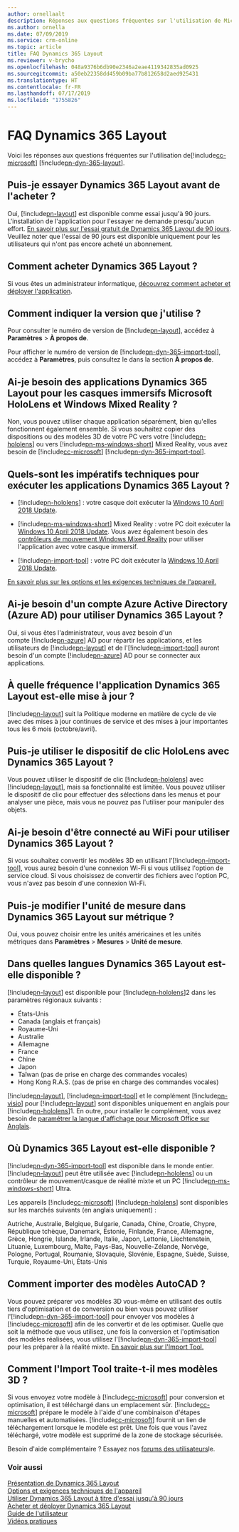 ```yaml
---
author: ornellaalt
description: Réponses aux questions fréquentes sur l'utilisation de Microsoft Dynamics 365 Layout
ms.author: ornella
ms.date: 07/09/2019
ms.service: crm-online
ms.topic: article
title: FAQ Dynamics 365 Layout
ms.reviewer: v-brycho
ms.openlocfilehash: 048a9376b6db90e2346a2eae4119342835ad0925
ms.sourcegitcommit: a50eb22358dd459b09ba77b812658d2aed925431
ms.translationtype: HT
ms.contentlocale: fr-FR
ms.lasthandoff: 07/17/2019
ms.locfileid: "1755826"
---
```

# <a name="dynamics-365-layout-faq"></a>FAQ Dynamics 365 Layout

Voici les réponses aux questions fréquentes sur l'utilisation de[!include[cc-microsoft](../includes/cc-microsoft.md)] [!include[pn-dyn-365-layout](../includes/pn-dyn-365-layout.md)].

## <a name="can-i-try-dynamics-365-layout-before-buying-it"></a>Puis-je essayer Dynamics 365 Layout avant de l'acheter ?

Oui, [!include[pn-layout](../includes/pn-layout.md)] est disponible comme essai jusqu'à 90 jours. L'installation de l'application pour l'essayer ne demande presqu'aucun effort. [En savoir plus sur l'essai gratuit de Dynamics 365 Layout de 90 jours](try-layout-free.md). Veuillez noter que l'essai de 90 jours est disponible uniquement pour les utilisateurs qui n'ont pas encore acheté un abonnement. 

## <a name="how-do-i-buy-dynamics-365-layout"></a>Comment acheter Dynamics 365 Layout ?  

Si vous êtes un administrateur informatique, [découvrez comment acheter et déployer l'application](buy-and-deploy-layout.md). 

## <a name="how-can-i-tell-which-version-im-using"></a>Comment indiquer la version que j'utilise ?


Pour consulter le numéro de version de [!include[pn-layout](../includes/pn-layout.md)], accédez à **Paramètres** > **À propos de**.

Pour afficher le numéro de version de [!include[pn-dyn-365-import-tool](../includes/pn-dyn-365-import-tool.md)], accédez à **Paramètres**, puis consultez le dans la section **À propos de**.

## <a name="do-i-need-the-dynamics-365-layout-apps-for-both-microsoft-hololens-and-windows-mixed-reality-immersive-headsets"></a>Ai-je besoin des applications Dynamics 365 Layout pour les casques immersifs Microsoft HoloLens et Windows Mixed Reality ?

Non, vous pouvez utiliser chaque application séparément, bien qu'elles fonctionnent également ensemble. Si vous souhaitez copier des dispositions ou des modèles 3D de votre PC vers votre [!include[pn-hololens](../includes/pn-hololens.md)] ou vers [!include[pn-ms-windows-short](../includes/pn-ms-windows-short.md)] Mixed Reality, vous avez besoin de [!include[cc-microsoft](../includes/cc-microsoft.md)] [!include[pn-dyn-365-import-tool](../includes/pn-dyn-365-import-tool.md)].


## <a name="what-are-the-technical-requirements-for-running-the-dynamics-365-layout-apps"></a>Quels-sont les impératifs techniques pour exécuter les applications Dynamics 365 Layout ?

-   [!include[pn-hololens](../includes/pn-hololens.md)] : votre casque doit exécuter la [Windows 10 April 2018 Update](https://support.microsoft.com/en-us/help/12643). 

-   [!include[pn-ms-windows-short](../includes/pn-ms-windows-short.md)] Mixed Reality : votre PC doit exécuter la [Windows 10 April 2018 Update](https://support.microsoft.com/en-us/help/4028685). Vous avez également besoin des [contrôleurs de mouvement Windows Mixed Reality](https://support.microsoft.com/en-us/help/4040517) pour utiliser l'application avec votre casque immersif.

-   [!include[pn-import-tool](../includes/pn-import-tool.md)] : votre PC doit exécuter la [Windows 10 April 2018 Update](https://support.microsoft.com/en-us/help/4028685).

[En savoir plus sur les options et les exigences techniques de l'appareil.](requirements.md)

## <a name="do-i-need-an-azure-active-directory-azure-ad-account-to-use-dynamics-365-layout"></a>Ai-je besoin d'un compte Azure Active Directory (Azure AD) pour utiliser Dynamics 365 Layout ?

Oui, si vous êtes l'administrateur, vous avez besoin d'un compte [!include[pn-azure](../includes/pn-azure.md)] AD pour répartir les applications, et les utilisateurs de [!include[pn-layout](../includes/pn-layout.md)] et de l'[!include[pn-import-tool](../includes/pn-import-tool.md)] auront besoin d'un compte [!include[pn-azure](../includes/pn-azure.md)] AD pour se connecter aux applications.

## <a name="how-often-is-dynamics-365-layout-updated"></a>À quelle fréquence l'application Dynamics 365 Layout est-elle mise à jour ?

[!include[pn-layout](../includes/pn-layout.md)] suit la Politique moderne en matière de cycle de vie avec des mises à jour continues de service et des mises à jour importantes tous les 6 mois (octobre/avril). 


## <a name="can-i-use-the-hololens-clicker-with-dynamics-365-layout"></a>Puis-je utiliser le dispositif de clic HoloLens avec Dynamics 365 Layout ?

Vous pouvez utiliser le dispositif de clic [!include[pn-hololens](../includes/pn-hololens.md)] avec [!include[pn-layout](../includes/pn-layout.md)], mais sa fonctionnalité est limitée. Vous pouvez utiliser le dispositif de clic pour effectuer des sélections dans les menus et pour analyser une pièce, mais vous ne pouvez pas l'utiliser pour manipuler des objets.

## <a name="do-i-need-to-be-connected-to-wi-fi-to-use-dynamics-365-layout"></a>Ai-je besoin d'être connecté au WiFi pour utiliser Dynamics 365 Layout ?

Si vous souhaitez convertir les modèles 3D en utilisant l'[!include[pn-import-tool](../includes/pn-import-tool.md)], vous aurez besoin d'une connexion Wi-Fi si vous utilisez l'option de service cloud. Si vous choisissez de convertir des fichiers avec l'option PC, vous n'avez pas besoin d'une connexion Wi-Fi.

## <a name="can-i-change-the-unit-of-measure-in-dynamics-365-layout-to-metric"></a>Puis-je modifier l'unité de mesure dans Dynamics 365 Layout sur métrique ?

Oui, vous pouvez choisir entre les unités américaines et les unités métriques dans **Paramètres** \> **Mesures** \> **Unité de mesure**.

## <a name="what-languages-is-dynamics-365-layout-available-in"></a>Dans quelles langues Dynamics 365 Layout est-elle disponible ?

[!include[pn-layout](../includes/pn-layout.md)] est disponible pour [!include[pn-hololens](../includes/pn-hololens.md)]2 dans les paramètres régionaux suivants :

- États-Unis
- Canada (anglais et français)
- Royaume-Uni
- Australie
- Allemagne
- France
- Chine
- Japon
- Taïwan (pas de prise en charge des commandes vocales)
- Hong Kong R.A.S. (pas de prise en charge des commandes vocales)

[!include[pn-layout](../includes/pn-layout.md)], [!include[pn-import-tool](../includes/pn-import-tool.md)] et le complément [!include[pn-visio](../includes/pn-visio.md)] pour [!include[pn-layout](../includes/pn-layout.md)] sont disponibles uniquement en anglais pour [!include[pn-hololens](../includes/pn-hololens.md)]1. En outre, pour installer le complément, vous avez besoin de [paramétrer la langue d'affichage pour Microsoft Office sur Anglais](https://support.office.com/article/add-an-editing-language-or-set-language-preferences-in-office-663d9d94-ca99-4a0d-973e-7c4a6b8a827d).

## <a name="where-is-dynamics-365-layout-available"></a>Où Dynamics 365 Layout est-elle disponible ?

[!include[pn-dyn-365-import-tool](../includes/pn-dyn-365-import-tool.md)] est disponible dans le monde entier. [!include[pn-layout](../includes/pn-layout.md)] peut être utilisée avec [!include[pn-hololens](../includes/pn-hololens.md)] ou un contrôleur de mouvement/casque de réalité mixte et un PC [!include[pn-ms-windows-short](../includes/pn-ms-windows-short.md)] Ultra.

Les appareils [!include[cc-microsoft](../includes/cc-microsoft.md)] [!include[pn-hololens](../includes/pn-hololens.md)] sont disponibles sur les marchés suivants (en anglais uniquement) :

Autriche, Australie, Belgique, Bulgarie, Canada, Chine, Croatie, Chypre, République tchèque, Danemark, Estonie, Finlande, France, Allemagne, Grèce, Hongrie, Islande, Irlande, Italie, Japon, Lettonie, Liechtenstein, Lituanie, Luxembourg, Malte, Pays-Bas, Nouvelle-Zélande, Norvège, Pologne, Portugal, Roumanie, Slovaquie, Slovénie, Espagne, Suède, Suisse, Turquie, Royaume-Uni, États-Unis

## <a name="how-do-i-import-autocad-models"></a>Comment importer des modèles AutoCAD ?


Vous pouvez préparer vos modèles 3D vous-même en utilisant des outils tiers d'optimisation et de conversion ou bien vous pouvez utiliser l'[!include[pn-dyn-365-import-tool](../includes/pn-dyn-365-import-tool.md)] pour envoyer vos modèles à [!include[cc-microsoft](../includes/cc-microsoft.md)] afin de les convertir et de les optimiser. Quelle que soit la méthode que vous utilisez, une fois la conversion et l'optimisation des modèles réalisées, vous utilisez l'[!include[pn-dyn-365-import-tool](../includes/pn-dyn-365-import-tool.md)] pour les préparer à la réalité mixte. [En savoir plus sur l'Import Tool.](https://docs.microsoft.com/en-us/dynamics365/mixed-reality/import-tool)

## <a name="how-does-the-import-tool-process-my-3d-models"></a>Comment l'Import Tool traite-t-il mes modèles 3D ?

Si vous envoyez votre modèle à [!include[cc-microsoft](../includes/cc-microsoft.md)] pour conversion et optimisation, il est téléchargé dans un emplacement sûr. [!include[cc-microsoft](../includes/cc-microsoft.md)] prépare le modèle à l'aide d'une combinaison d'étapes manuelles et automatisées. [!include[cc-microsoft](../includes/cc-microsoft.md)] fournit un lien de téléchargement lorsque le modèle est prêt. Une fois que vous l'avez téléchargé, votre modèle est supprimé de la zone de stockage sécurisée.


Besoin d'aide complémentaire ? Essayez nos [forums des utilisateurs](https://community.dynamics.com/365/layout)le.

### <a name="see-also"></a>Voir aussi
[Présentation de Dynamics 365 Layout](index.md)<br/>
[Options et exigences techniques de l'appareil](requirements.md)<br/>
[Utiliser Dynamics 365 Layout à titre d'essai jusqu'à 90 jours](try-layout-free.md)<br/>
[Acheter et déployer Dynamics 365 Layout](buy-and-deploy-layout.md)<br/>
[Guide de l'utilisateur](user-guide.md)<br/>
[Vidéos pratiques](videos.md)<br/>

